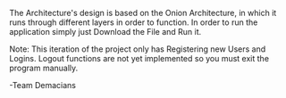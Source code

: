 The Architecture's design is based on the Onion Architecture, in which it runs through different layers in order to function.
In order to run the application simply just Download the File and Run it.

Note: This iteration of the project only has Registering new Users and Logins.
 Logout functions are not yet implemented so you must exit the program manually.

-Team Demacians 
